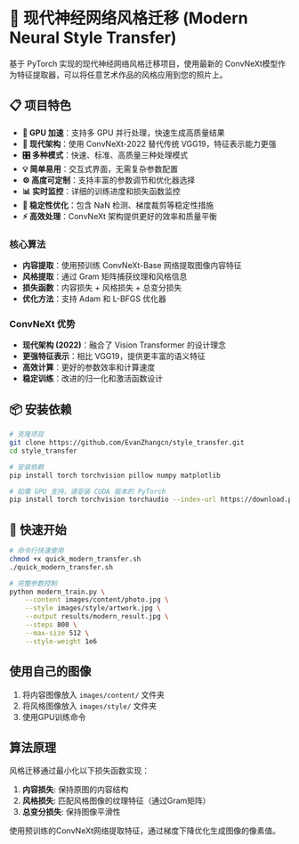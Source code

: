 # 🎨 现代神经网络风格迁移 (Modern Neural Style Transfer)
基于 PyTorch 实现的现代神经网络风格迁移项目，使用最新的 ConvNeXt模型作为特征提取器，可以将任意艺术作品的风格应用到您的照片上。


## 📋 项目特色
- **🚀 GPU 加速**：支持多 GPU 并行处理，快速生成高质量结果
- **🧠 现代架构**：使用 ConvNeXt-2022 替代传统 VGG19，特征表示能力更强
- **🎛️ 多种模式**：快速、标准、高质量三种处理模式
- **💡 简单易用**：交互式界面，无需复杂参数配置
- **⚙️ 高度可定制**：支持丰富的参数调节和优化器选择
- **📊 实时监控**：详细的训练进度和损失函数监控
- **🔧 稳定性优化**：包含 NaN 检测、梯度裁剪等稳定性措施
- **⚡ 高效处理**：ConvNeXt 架构提供更好的效率和质量平衡

### 核心算法
- **内容提取**：使用预训练 ConvNeXt-Base 网络提取图像内容特征
- **风格提取**：通过 Gram 矩阵捕获纹理和风格信息
- **损失函数**：内容损失 + 风格损失 + 总变分损失
- **优化方法**：支持 Adam 和 L-BFGS 优化器

### ConvNeXt 优势
- **现代架构 (2022)**：融合了 Vision Transformer 的设计理念
- **更强特征表示**：相比 VGG19，提供更丰富的语义特征
- **高效计算**：更好的参数效率和计算速度
- **稳定训练**：改进的归一化和激活函数设计

## 📦 安装依赖
```bash
# 克隆项目
git clone https://github.com/EvanZhangcn/style_transfer.git
cd style_transfer

# 安装依赖
pip install torch torchvision pillow numpy matplotlib

# 如需 GPU 支持，请安装 CUDA 版本的 PyTorch
pip install torch torchvision torchaudio --index-url https://download.pytorch.org/whl/cu118
```

## 🚀 快速开始

```bash
# 命令行快速使用
chmod +x quick_modern_transfer.sh
./quick_modern_transfer.sh

# 完整参数控制
python modern_train.py \
    --content images/content/photo.jpg \
    --style images/style/artwork.jpg \
    --output results/modern_result.jpg \
    --steps 800 \
    --max-size 512 \
    --style-weight 1e6
```

## 使用自己的图像

1. 将内容图像放入 `images/content/` 文件夹
2. 将风格图像放入 `images/style/` 文件夹
3. 使用GPU训练命令

## 算法原理

风格迁移通过最小化以下损失函数实现：

1. **内容损失**: 保持原图的内容结构
2. **风格损失**: 匹配风格图像的纹理特征（通过Gram矩阵）
3. **总变分损失**: 保持图像平滑性

使用预训练的ConvNeXt网络提取特征，通过梯度下降优化生成图像的像素值。
